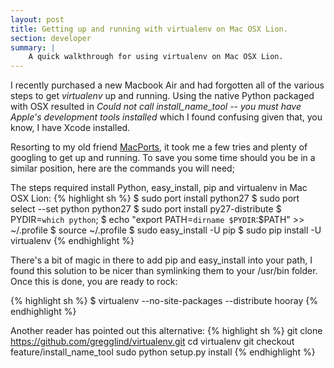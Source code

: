 ```yaml
---
layout: post
title: Getting up and running with virtualenv on Mac OSX Lion.
section: developer
summary: |
    A quick walkthrough for using virtualenv on Mac OSX Lion.
---
```

I recently purchased a new Macbook Air and had forgotten all of the various steps to get <em>virtualenv</em> up and running. Using the native Python packaged with OSX resulted in <em>Could not call install_name_tool -- you must have Apple's development tools installed</em> which I found confusing given that, you know, I have Xcode installed.

Resorting to my old friend <a href="http://macports.com">MacPorts</a>, it took me a few tries and plenty of googling to get up and running. To save you some time should you be in a similar position, here are the commands you will need;

The steps required install Python, easy_install, pip and virtualenv in Mac OSX Lion:
{% highlight sh %}
$ sudo port install python27
$ sudo port select --set python python27
$ sudo port install py27-distribute
$ PYDIR=`which python`;
$ echo "export PATH=`dirname $PYDIR`:\$PATH" >> ~/.profile
$ source ~/.profile
$ sudo easy_install -U pip
$ sudo pip install -U virtualenv
{% endhighlight %}

There's a bit of magic in there to add pip and easy_install into your path, I found this solution to be nicer than symlinking them to your /usr/bin folder. Once this is done, you are ready to rock:

{% highlight sh %}
$ virtualenv --no-site-packages --distribute hooray
{% endhighlight %}

Another reader has pointed out this alternative:
{% highlight sh %}
git clone https://github.com/gregglind/virtualenv.git
cd virtualenv
git checkout feature/install_name_tool
sudo python setup.py install
{% endhighlight %}
